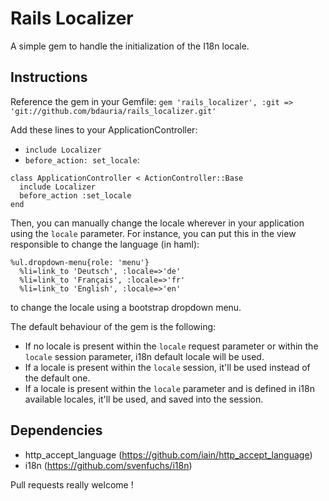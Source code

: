 # Rails Localizer
A simple gem to handle the initialization of the I18n locale.

## Instructions

Reference the gem in your Gemfile:
`gem 'rails_localizer', :git => 'git://github.com/bdauria/rails_localizer.git'`

Add these lines to your ApplicationController:
- `include Localizer` 
- `before_action: set_locale`:

```
class ApplicationController < ActionController::Base
  include Localizer
  before_action :set_locale
end
```

Then, you can manually change the locale wherever in your application using the `locale` parameter. 
For instance, you can put this in the view responsible to change the language (in haml):
```
%ul.dropdown-menu{role: 'menu'}
  %li=link_to 'Deutsch', :locale=>'de'
  %li=link_to 'Français', :locale=>'fr'
  %li=link_to 'English', :locale=>'en'
```
to change the locale using a bootstrap dropdown menu.

The default behaviour of the gem is the following:
- If no locale is present within the `locale` request parameter or within the `locale` session parameter, i18n default locale will be used.
- If a locale is present within the `locale` session, it'll be used instead of the default one.
- If a locale is present within the `locale` parameter and is defined in i18n available locales, it'll be used, and saved into the session.

## Dependencies
- http_accept_language (https://github.com/iain/http_accept_language)
- i18n (https://github.com/svenfuchs/i18n)

Pull requests really welcome !

